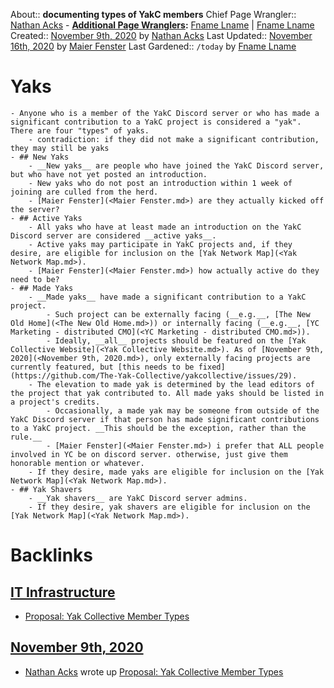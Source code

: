 About:: __documenting types of YakC members__
Chief Page Wrangler:: [Nathan Acks](<Nathan Acks.md>)
    - **[Additional Page Wranglers](<Additional Page Wranglers.md>):** [Fname Lname](<Fname Lname.md>) | [Fname Lname](<Fname Lname.md>)
Created:: [November 9th, 2020](<November 9th, 2020.md>) by [Nathan Acks](<Nathan Acks.md>)
Last Updated:: [November 16th, 2020](<November 16th, 2020.md>) by [Maier Fenster](<Maier Fenster.md>)
Last Gardened:: `/today` by [Fname Lname](<Fname Lname.md>)
# Yaks
    - Anyone who is a member of the YakC Discord server or who has made a significant contribution to a YakC project is considered a "yak". There are four "types" of yaks.
        - contradiction: if they did not make a significant contribution, they may still be yaks
    - ## New Yaks
        - __New yaks__ are people who have joined the YakC Discord server, but who have not yet posted an introduction.
        - New yaks who do not post an introduction within 1 week of joining are culled from the herd.
        - [Maier Fenster](<Maier Fenster.md>) are they actually kicked off the server?
    - ## Active Yaks
        - All yaks who have at least made an introduction on the YakC Discord server are considered __active yaks__.
        - Active yaks may participate in YakC projects and, if they desire, are eligible for inclusion on the [Yak Network Map](<Yak Network Map.md>).
        - [Maier Fenster](<Maier Fenster.md>) how actually active do they need to be?
    - ## Made Yaks
        - __Made yaks__ have made a significant contribution to a YakC project.
            - Such project can be externally facing (__e.g.__, [The New Old Home](<The New Old Home.md>)) or internally facing (__e.g.__, [YC Marketing - distributed CMO](<YC Marketing - distributed CMO.md>)).
            - Ideally, __all__ projects should be featured on the [Yak Collective Website](<Yak Collective Website.md>). As of [November 9th, 2020](<November 9th, 2020.md>), only externally facing projects are currently featured, but [this needs to be fixed](https://github.com/The-Yak-Collective/yakcollective/issues/29).
        - The elevation to made yak is determined by the lead editors of the project that yak contributed to. All made yaks should be listed in a project's credits.
            - Occasionally, a made yak may be someone from outside of the YakC Discord server if that person has made significant contributions to a YakC project. __This should be the exception, rather than the rule.__
            - [Maier Fenster](<Maier Fenster.md>) i prefer that ALL people involved in YC be on discord server. otherwise, just give them honorable mention or whatever.
        - If they desire, made yaks are eligible for inclusion on the [Yak Network Map](<Yak Network Map.md>).
    - ## Yak Shavers
        - __Yak shavers__ are YakC Discord server admins.
        - If they desire, yak shavers are eligible for inclusion on the [Yak Network Map](<Yak Network Map.md>).

# Backlinks
## [IT Infrastructure](<IT Infrastructure.md>)
- [Proposal: Yak Collective Member Types](<Proposal: Yak Collective Member Types.md>)

## [November 9th, 2020](<November 9th, 2020.md>)
- [Nathan Acks](<Nathan Acks.md>) wrote up [Proposal: Yak Collective Member Types](<Proposal: Yak Collective Member Types.md>)

